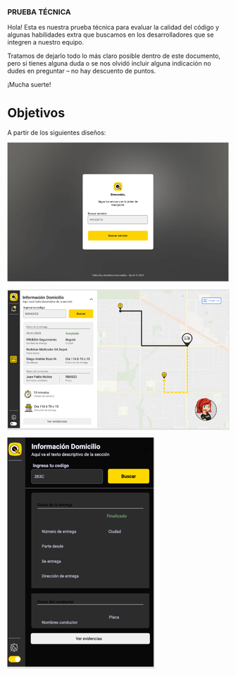 ### PRUEBA TÉCNICA

Hola! Esta es nuestra prueba técnica para evaluar la calidad del código y algunas habilidades extra que buscamos en los desarrolladores que se integren a nuestro equipo.

Tratamos de dejarlo todo lo más claro posible dentro de este documento, pero si tienes alguna duda o se nos olvidó incluir alguna indicación no dudes en preguntar – no hay descuento de puntos.

¡Mucha suerte!

# Objetivos

A partir de los siguientes diseños:

[![Buscar Servicio](https://github.com/thekingf4/prueba-tecnica/blob/main/Search%20Services.PNG "Buscar Servicio")](https://github.com/thekingf4/prueba-tecnica/blob/main/Search%20Services.PNG "Buscar Servicio")

[![Mostrar Información del servicio](https://github.com/thekingf4/prueba-tecnica/blob/main/ShowInfo.PNG "Mostrar Información del servicio")](https://github.com/thekingf4/prueba-tecnica/blob/main/ShowInfo.PNG "Mostrar Información del servicio")

[![Modo Oscuro](https://github.com/thekingf4/prueba-tecnica/blob/main/DarkMode.PNG "Modo Oscuro")](https://github.com/thekingf4/prueba-tecnica/blob/main/DarkMode.PNG "Modo Oscuro")